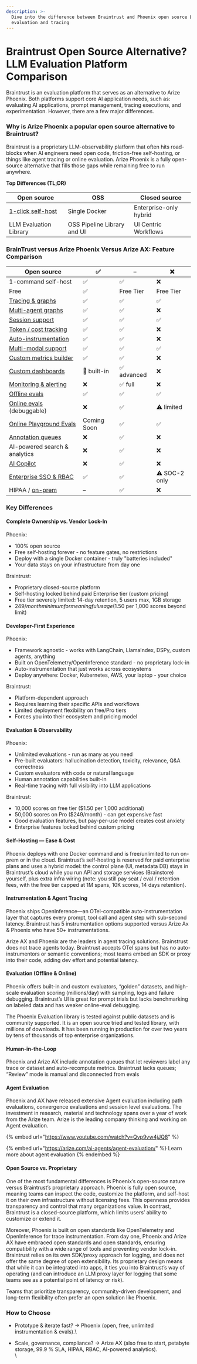 ```yaml
---
description: >-
  Dive into the difference between Braintrust and Phoenix open source LLM
  evaluation and tracing
---
```


# Braintrust Open Source Alternative? LLM Evaluation Platform Comparison

Braintrust is an evaluation platform that serves as an alternative to Arize Phoenix. Both platforms support core AI application needs, such as: evaluating AI applications, prompt management, tracing executions, and experimentation. However, there are a few major differences.

### Why is Arize Phoenix a popular open source alternative to Braintrust?

Braintrust is a proprietary LLM-observability platform that often hits road-blocks when AI engineers need open code, friction-free self-hosting, or things like agent tracing or online evaluation. Arize Phoenix is a fully open-source alternative that fills those gaps while remaining free to run anywhere.

**Top Differences (TL;DR)**

| Open source                                                      | OSS                          | Closed source           |
| ---------------------------------------------------------------- | ---------------------------- | ----------------------- |
| [1-click self-host](https://arize.com/docs/phoenix/self-hosting) | Single Docker                | Enterprise-only hybrid  |
| LLM Evaluation Library                                           | OSS Pipeline Library and UI  | UI Centric Workflows    |

### BrainTrust versus Arize Phoenix Versus Arize AX: Feature Comparison

| Open source                                                                                                 | ✅           | –          | ❌             |
| ----------------------------------------------------------------------------------------------------------- | ----------- | ---------- | ------------- |
| 1-command self-host                                                                                         | ✅           | ✅          | ❌             |
| Free                                                                                                        | ✅           | Free Tier  | Free Tier     |
| [Tracing & graphs](https://arize.com/docs/phoenix/tracing/llm-traces)                                       | ✅           | ✅          | ✅             |
| [Multi-agent graphs](https://arize.com/docs/phoenix/integrations)                                           | ✅           | ✅          | ❌             |
| [Session support](https://arize.com/docs/phoenix/tracing/features-tracing/sessions)                         | ✅           | ✅          | ✅             |
| [Token / cost tracking](https://arize.com/docs/ax/observe/dashboards/token-counting)                        | ✅           | ✅          | ❌             |
| [Auto-instrumentation](https://arize.com/docs/phoenix/tracing/llm-traces-1)                                 | ✅           | ✅          | ❌             |
| [Multi-modal support](https://arize.com/docs/phoenix/tracing/how-to-tracing/advanced/multimodal-tracing)    | ✅           | ✅          | ✅             |
| [Custom metrics builder](https://arize.com/docs/ax/observe/custom-metrics-api)                              | ✅           | ✅          | ❌             |
| [Custom dashboards](https://arize.com/docs/ax/observe/dashboards)                                           | 🔸 built-in | ✅ advanced | ❌             |
| [Monitoring & alerting](https://arize.com/docs/ax/observe/production-monitoring)                            | ❌           | ✅ full     | ❌             |
| [Offline evals](https://arize.com/docs/ax/evaluate/experiment-evals)                                        | ✅           | ✅          | ✅             |
| [Online evals](https://arize.com/docs/ax/evaluate/online-evals) (debuggable)                                | ❌           | ✅          | ⚠️ limited    |
| [Online Playground Evals](https://arize.com/docs/ax/evaluate/online-evals/test-llm-evaluator-in-playground) | Coming Soon | ✅          | ✅             |
| [Annotation queues](https://arize.com/docs/ax/evaluate/human-annotations/annotation-queues)                 | ❌           | ✅          | ❌             |
| AI-powered search & analytics                                                                               | ❌           | ✅          | ❌             |
| [AI Copilot](https://arize.com/docs/ax/arize-copilot)                                                       | ❌           | ✅          | ❌             |
| [Enterprise SSO & RBAC](https://arize.com/trust-center/)                                                    | ✅           | ✅          | ⚠️ SOC-2 only |
| HIPAA / [on-prem](https://arize.com/docs/ax/selfhosting/info/on-premise-overview)                           | –           | ✅          | ❌             |

### Key Differences

#### Complete Ownership vs. Vendor Lock-In

Phoenix:

* 100% open source&#x20;
* Free self-hosting forever - no feature gates, no restrictions
* Deploy with a single Docker container - truly "batteries included"
* Your data stays on your infrastructure from day one

Braintrust:

* Proprietary closed-source platform
* Self-hosting locked behind paid Enterprise tier (custom pricing)
* Free tier severely limited: 14-day retention, 5 users max, 1GB storage
* $249/month minimum for meaningful usage ($1.50 per 1,000 scores beyond limit)

#### Developer-First Experience

Phoenix:

* Framework agnostic - works with LangChain, LlamaIndex, DSPy, custom agents, anything
* Built on OpenTelemetry/OpenInference standard - no proprietary lock-in
* Auto-instrumentation that just works across ecosystems
* Deploy anywhere: Docker, Kubernetes, AWS, your laptop - your choice

Braintrust:

* Platform-dependent approach
* Requires learning their specific APIs and workflows
* Limited deployment flexibility on free/Pro tiers
* Forces you into their ecosystem and pricing model

#### Evaluation & Observability&#x20;

Phoenix:

* Unlimited evaluations - run as many as you need
* Pre-built evaluators: hallucination detection, toxicity, relevance, Q\&A correctness
* Custom evaluators with code or natural language
* Human annotation capabilities built-in
* Real-time tracing with full visibility into LLM applications

Braintrust:

* 10,000 scores on free tier ($1.50 per 1,000 additional)
* 50,000 scores on Pro ($249/month) - can get expensive fast
* Good evaluation features, but pay-per-use model creates cost anxiety
* Enterprise features locked behind custom pricing

#### Self-Hosting — Ease & Cost&#x20;

Phoenix deploys with one Docker command and is free/unlimited to run on-prem or in the cloud. Braintrust’s self-hosting is reserved for paid enterprise plans and uses a hybrid model: the control plane (UI, metadata DB) stays in Braintrust’s cloud while you run API and storage services (Brainstore) yourself, plus extra infra wiring (note: you still pay seat / eval / retention fees, with the free tier capped at 1M spans, 10K scores, 14 days retention).

#### Instrumentation & Agent Tracing

Phoenix ships OpenInference—an OTel-compatible auto-instrumentation layer that captures every prompt, tool call and agent step with sub-second latency. Braintrust has 5 instrumentation options supported versus Arize Ax & Phoenix who have 50+ instrumentations.

Arize AX and Phoenix are the leaders in agent tracing solutions. Brainstrust does not trace agents today. Braintrust accepts OTel spans but has no auto-instrumentors or semantic conventions; most teams embed an SDK or proxy into their code, adding dev effort and potential latency.

#### Evaluation (Offline & Online)

Phoenix offers built-in and custom evaluators, “golden” datasets, and high-scale evaluation scoring (millions/day) with sampling, logs and failure debugging. Braintrust’s UI is great for prompt trials but lacks benchmarking on labeled data and has weaker online-eval debugging.

The Phoenix Evaluation library is tested against public datasets and is community supported. It is an open source tried and tested library, with millions of downloads. It has been running in production for over two years by tens of thousands of top enterprise organizations.&#x20;

#### Human-in-the-Loop

Phoenix and Arize AX include annotation queues that let reviewers label any trace or dataset and auto-recompute metrics. Braintrust lacks queues; “Review” mode is manual and disconnected from evals

#### Agent Evaluation&#x20;

Phoenix and AX have released extensive Agent evaluation including path evaluations, convergence evaluations and session level evaluations. The investment in research, material and technology spans over a year of work from the Arize team. Arize is the leading company thinking and working on Agent evaluation.&#x20;

{% embed url="https://www.youtube.com/watch?v=Qvp9vw4jJQ8" %}

{% embed url="https://arize.com/ai-agents/agent-evaluation/" %}
Learn more about agent evaluation
{% endembed %}

#### Open Source vs. Proprietary

One of the most fundamental differences is Phoenix’s open-source nature versus Braintrust’s proprietary approach. Phoenix is fully open source, meaning teams can inspect the code, customize the platform, and self-host it on their own infrastructure without licensing fees. This openness provides transparency and control that many organizations value. In contrast, Braintrust is a closed-source platform, which limits users’ ability to customize or extend it.&#x20;

Moreover, Phoenix is built on open standards like OpenTelemetry and OpenInference for trace instrumentation. From day one, Phoenix and Arize AX have embraced open standards and open standards, ensuring compatibility with a wide range of tools and preventing vendor lock-in. Braintrust relies on its own SDK/proxy approach for logging, and does not offer the same degree of open extensibility. Its proprietary design means that while it can be integrated into apps, it ties you into Braintrust’s way of operating (and can introduce an LLM proxy layer for logging that some teams see as a potential point of latency or risk).&#x20;

Teams that prioritize transparency, community-driven development, and long-term flexibility often prefer an open solution like Phoenix.

### How to Choose

* Prototype & iterate fast? → Phoenix (open, free, unlimited instrumentation & evals).\

* Scale, governance, compliance? → Arize AX (also free to start, petabyte storage, 99.9 % SLA, HIPAA, RBAC, AI-powered analytics).\
  \
